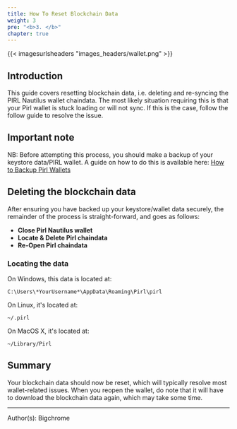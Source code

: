 ```yaml
---
title: How To Reset Blockchain Data
weight: 3
pre: "<b>3. </b>"
chapter: true
---
```

{{< imagesurlsheaders "images_headers/wallet.png"  >}}


## Introduction
This guide covers resetting blockchain data, i.e. deleting and re-syncing the PIRL Nautilus wallet chaindata.
The most likely situation requiring this is that your Pirl wallet is stuck loading or will not sync.
If this is the case, follow the follow guide to resolve the issue.

## Important note
NB: Before attempting this process, you should make a backup of your keystore data/PIRL wallet. A guide on how to do this is available here: [How to Backup Pirl Wallets](https://docs.pirl.io/en/wallets/backup-pirl-wallets/)

## Deleting the blockchain data
After ensuring you have backed up your keystore/wallet data securely, the remainder of the process is straight-forward, and goes as follows:

 * **Close Pirl Nautilus wallet**
 * **Locate & Delete Pirl chaindata**
 * **Re-Open Pirl chaindata**

### Locating the data
On Windows, this data is located at:

`C:\Users\*YourUsername*\AppData\Roaming\Pirl\pirl`

On Linux, it's located at:

`~/.pirl`

On MacOS X, it's located at:

`~/Library/Pirl`

## Summary
Your blockchain data should now be reset, which will typically resolve most wallet-related issues.
When you reopen the wallet, do note that it will have to download the blockchain data again, which may take some time.


---
Author(s):
Bigchrome
